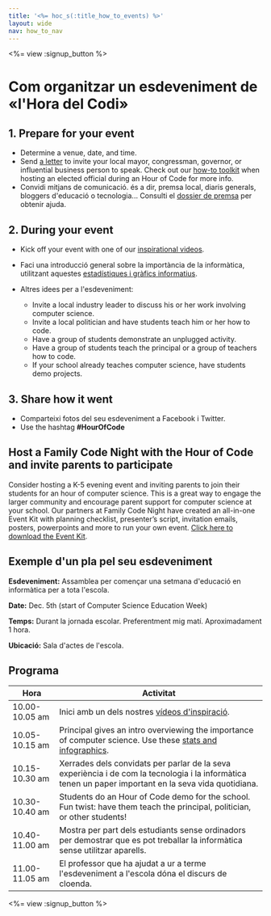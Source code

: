 ```yaml
---
title: '<%= hoc_s(:title_how_to_events) %>'
layout: wide
nav: how_to_nav
---
```

<%= view :signup_button %>

# Com organitzar un esdeveniment de «l'Hora del Codi»

## 1. Prepare for your event

- Determine a venue, date, and time.
- Send [a letter](https://docs.google.com/a/code.org/document/d/1eP41sKW7y0qq_JvkRIgZK8dWYICaGRZ4CCDETXa78wY/edit) to invite your local mayor, congressman, governor, or influential business person to speak. Check out our [how-to toolkit](<%=resolve_url('/files/elected-official.pdf')%>) when hosting an elected official during an Hour of Code for more info.
- Convidi mitjans de comunicació. és a dir, premsa local, diaris generals, bloggers d'educació o tecnologia... Consulti el [dossier de premsa](<%= resolve_url('/promote/press-kit') %>) per obtenir ajuda.

## 2. During your event

- Kick off your event with one of our [inspirational videos](<%= resolve_url('/promote/resources#videos') %>).
- Faci una introducció general sobre la importància de la informàtica, utilitzant aquestes [estadístiques i gràfics informatius](<%= resolve_url('/promote/stats') %>).   
      
    
- Altres idees per a l'esdeveniment: 
    - Invite a local industry leader to discuss his or her work involving computer science.
    - Invite a local politician and have students teach him or her how to code.
    - Have a group of students demonstrate an unplugged activity.
    - Have a group of students teach the principal or a group of teachers how to code.
    - If your school already teaches computer science, have students demo projects.

## 3. Share how it went

- Comparteixi fotos del seu esdeveniment a Facebook i Twitter. 
- Use the hashtag **#HourOfCode**

## Host a Family Code Night with the Hour of Code and invite parents to participate

Consider hosting a K-5 evening event and inviting parents to join their students for an hour of computer science. This is a great way to engage the larger community and encourage parent support for computer science at your school. Our partners at Family Code Night have created an all-in-one Event Kit with planning checklist, presenter’s script, invitation emails, posters, powerpoints and more to run your own event. [Click here to download the Event Kit](http://www.familycodenight.org/DownloadCodeDotOrg.html).

## Exemple d'un pla pel seu esdeveniment

**Esdeveniment:** Assamblea per començar una setmana d'educació en informàtica per a tota l'escola.

**Date:** Dec. 5th (start of Computer Science Education Week)

**Temps:** Durant la jornada escolar. Preferentment mig matí. Aproximadament 1 hora.

**Ubicació:** Sala d'actes de l'escola.   
  


## Programa

| Hora           | Activitat                                                                                                                                              |
| -------------- | ------------------------------------------------------------------------------------------------------------------------------------------------------ |
| 10.00-10.05 am | Inici amb un dels nostres [vídeos d'inspiració](<%= resolve_url('/promote/resources#videos') %>).                                                        |
| 10.05-10.15 am | Principal gives an intro overviewing the importance of computer science. Use these [stats and infographics](<%= resolve_url('/promote/stats') %>).       |
| 10.15-10.30 am | Xerrades dels convidats per parlar de la seva experiència i de com la tecnologia i la informàtica tenen un paper important en la seva vida quotidiana. |
| 10.30-10.40 am | Students do an Hour of Code demo for the school. Fun twist: have them teach the principal, politician, or other students!                              |
| 10.40-11.00 am | Mostra per part dels estudiants sense ordinadors per demostrar que es pot treballar la informàtica sense utilitzar aparells.                           |
| 11.00-11.05 am | El professor que ha ajudat a ur a terme l'esdeveniment a l'escola dóna el discurs de cloenda.                                                          |

<%= view :signup_button %>